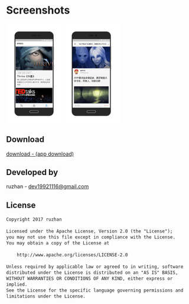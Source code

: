 
Screenshots
===============


<a href="gif/awaker03.png"><img src="gif/awaker03.png" width="30%"/></a>
<a href="gif/awaker04.png"><img src="gif/awaker04.png" width="30%"/></a>

Download
------
[download - (app download)](http://d.7short.com/ywtq)

Developed by
-------

 ruzhan - <a href='javascript:'>dev19921116@gmail.com</a>


License
-------

    Copyright 2017 ruzhan

    Licensed under the Apache License, Version 2.0 (the "License");
    you may not use this file except in compliance with the License.
    You may obtain a copy of the License at
    
        http://www.apache.org/licenses/LICENSE-2.0
    
    Unless required by applicable law or agreed to in writing, software
    distributed under the License is distributed on an "AS IS" BASIS,
    WITHOUT WARRANTIES OR CONDITIONS OF ANY KIND, either express or implied.
    See the License for the specific language governing permissions and
    limitations under the License.

